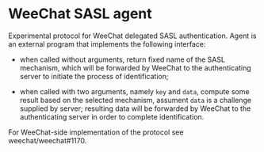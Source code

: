# WeeChat SASL agent

Experimental protocol for WeeChat delegated SASL authentication. Agent is
an external program that implements the following interface:

- when called without arguments, return fixed name of the SASL mechanism,
which will be forwarded by WeeChat to the authenticating server to initiate
the process of identification;

- when called with two arguments, namely `key` and `data`, compute some 
result based on the selected mechanism, assument `data` is a challenge supplied
by server; resulting data will be forwarded by WeeChat to the authenticating 
server in order to complete identification.

For WeeChat-side implementation of the protocol see weechat/weechat#1170.

